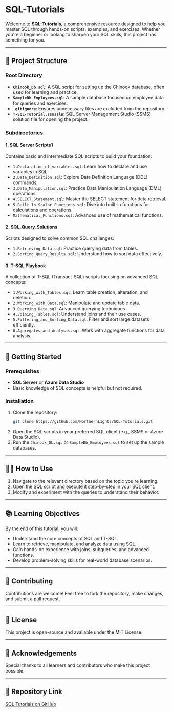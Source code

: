 
# SQL-Tutorials

Welcome to **SQL-Tutorials**, a comprehensive resource designed to help you master SQL through hands-on scripts, examples, and exercises. Whether you're a beginner or looking to sharpen your SQL skills, this project has something for you.

---

## 📂 Project Structure

### Root Directory
- **`Chinook_Db.sql`**: A SQL script for setting up the Chinook database, often used for learning and practice.
- **`SampleDb_Employees.sql`**: A sample database focused on employee data for queries and exercises.
- **`.gitignore`**: Ensures unnecessary files are excluded from the repository.
- **`T-SQL-Tutorial.ssmssln`**: SQL Server Management Studio (SSMS) solution file for opening the project.

### Subdirectories

#### 1. **SQL Server Scripts1**
Contains basic and intermediate SQL scripts to build your foundation:
- `1.Declaration_of_variables.sql`: Learn how to declare and use variables in SQL.
- `2.Data_Definition.sql`: Explore Data Definition Language (DDL) commands.
- `3.Data_Manipulation.sql`: Practice Data Manipulation Language (DML) operations.
- `4.SELECT_Statement.sql`: Master the SELECT statement for data retrieval.
- `5.Built_In_Scalar_Functions.sql`: Dive into built-in functions for calculations and operations.
- `Mathematical_Functions.sql`: Advanced use of mathematical functions.

#### 2. **SQL_Query_Solutions**
Scripts designed to solve common SQL challenges:
- `1.Retrieving_Data.sql`: Practice querying data from tables.
- `2.Sorting_Query_Results.sql`: Understand how to sort data effectively.

#### 3. **T-SQL Playbook**
A collection of T-SQL (Transact-SQL) scripts focusing on advanced SQL concepts:
- `1.Working_with_Tables.sql`: Learn table creation, alteration, and deletion.
- `2.Working_with_Data.sql`: Manipulate and update table data.
- `3.Querying_Data.sql`: Advanced querying techniques.
- `4.Joining_Tables.sql`: Understand joins and their use cases.
- `5.Filtering_and_Sorting_Data.sql`: Filter and sort large datasets efficiently.
- `6.Aggregates_and_Analysis.sql`: Work with aggregate functions for data analysis.

---

## 🚀 Getting Started

### Prerequisites
- **SQL Server** or **Azure Data Studio**
- Basic knowledge of SQL concepts is helpful but not required.

### Installation
1. Clone the repository:
   ```bash
   git clone https://github.com/NorthernL1ghts/SQL-Tutorials.git
   ```
2. Open the SQL scripts in your preferred SQL client (e.g., SSMS or Azure Data Studio).
3. Run the `Chinook_Db.sql` or `SampleDb_Employees.sql` to set up the sample databases.

---

## 🧑‍💻 How to Use
1. Navigate to the relevant directory based on the topic you're learning.
2. Open the SQL script and execute it step-by-step in your SQL client.
3. Modify and experiment with the queries to understand their behavior.

---

## 📚 Learning Objectives
By the end of this tutorial, you will:
- Understand the core concepts of SQL and T-SQL.
- Learn to retrieve, manipulate, and analyze data using SQL.
- Gain hands-on experience with joins, subqueries, and advanced functions.
- Develop problem-solving skills for real-world database scenarios.

---

## 🤝 Contributing
Contributions are welcome! Feel free to fork the repository, make changes, and submit a pull request.

---

## 📝 License
This project is open-source and available under the MIT License.

---

## 🌟 Acknowledgements
Special thanks to all learners and contributors who make this project possible.

---

## 🔗 Repository Link
[SQL-Tutorials on GitHub](https://github.com/NorthernL1ghts/SQL-Tutorials)
